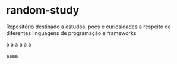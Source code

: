 # random-study
Repositório destinado a estudos, pocs e curiosidades a respeito de diferentes linguagens de programação e frameworks

a
a
a
a
a
a

aaaa
